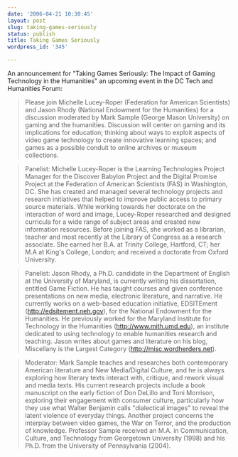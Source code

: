 ```yaml
---
date: '2006-04-21 10:30:45'
layout: post
slug: taking-games-seriously
status: publish
title: Taking Games Seriously
wordpress_id: '345'

---
```


An announcement for "Taking Games Seriously: The Impact of Gaming Technology in the Humanities" an upcoming event in the DC Tech and Humanities Forum:




> 

> 
> Please join Michelle Lucey-Roper (Federation for American Scientists) and Jason Rhody (National Endowment for the Humanities) for a discussion moderated by Mark Sample (George Mason University) on gaming and the humanities.  Discussion will center on gaming and its implications for education; thinking about ways to exploit aspects of video game technology to create innovative learning spaces; and games as a possible conduit to online archives or museum collections.
> 
> 

> 
> Panelist: Michelle Lucey-Roper is the Learning Technologies Project Manager for the Discover Babylon Project and the Digital Promise Project at the Federation of American Scientists (FAS)  in Washington, DC. She has created and managed several technology projects and research initiatives that helped to improve public access to primary source materials. While working towards her doctorate on the interaction of word and image, Lucey-Roper researched and designed curricula for a wide range of subject areas and created new information resources. Before joining FAS, she worked as a librarian, teacher and most recently at the Library of Congress as a research associate. She earned her B.A. at Trinity College, Hartford, CT; her M.A at King's College, London; and received a doctorate from Oxford University.
> 
> 

> 
> Panelist: Jason Rhody, a Ph.D. candidate in the Department of English at the University of Maryland, is currently writing his dissertation, entitled Game Fiction. He has taught courses and given conference presentations on new media, electronic literature, and narrative. He currently works on a web-based education initiative, EDSITEment (http://edsitement.neh.gov), for the National Endowment for the Humanities. He previously worked for the Maryland Institute for Technology in the Humanities (http://www.mith.umd.edu), an institute dedicated to using technology to enable humanities research and teaching. Jason writes about games and literature on his blog, Miscellany is the Largest Category (http://misc.wordherders.net).
> 
> 

> 
> Moderator: Mark Sample teaches and researches both contemporary American literature and New Media/Digital Culture, and he is always exploring how literary texts interact with, critique, and rework visual and media texts. His current research projects include a book manuscript on the early fiction of Don DeLillo and Toni Morrison, exploring their engagement with consumer culture, particularly how they use what Walter Benjamin calls "dialectical images" to reveal the latent violence of everyday things. Another project concerns the interplay between video games, the War on Terror, and the production of knowledge. Professor Sample received an M.A. in Communication, Culture, and Technology from Georgetown University (1998) and his Ph.D. from the University of Pennsylvania (2004).
> 
> 

